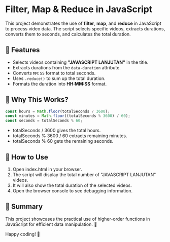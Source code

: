 # **Filter, Map & Reduce in JavaScript**

This project demonstrates the use of **filter**, **map**, and **reduce** in JavaScript to process video data. The script selects specific videos, extracts durations, converts them to seconds, and calculates the total duration.

## **📌 Features**
- Selects videos containing **"JAVASCRIPT LANJUTAN"** in the title.
- Extracts durations from the `data-duration` attribute.
- Converts `MM:SS` format to total seconds.
- Uses `.reduce()` to sum up the total duration.
- Formats the duration into **HH:MM:SS** format.

## **📌 Why This Works?**
```javascript
const hours = Math.floor(totalSeconds / 3600);
const minutes = Math.floor((totalSeconds % 3600) / 60);
const seconds = totalSeconds % 60;
```
- totalSeconds / 3600 gives the total hours.
- totalSeconds % 3600 / 60 extracts remaining minutes.
- totalSeconds % 60 gets the remaining seconds.

## **📌 How to Use**
1. Open index.html in your browser.
2. The script will display the total number of "JAVASCRIPT LANJUTAN" videos.
3. It will also show the total duration of the selected videos.
4. Open the browser console to see debugging information.

## **🎯 Summary**
This project showcases the practical use of higher-order functions in JavaScript for efficient data manipulation. 🚀

Happy coding! 🎉
